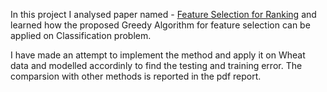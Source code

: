 In this project I analysed paper named - [Feature Selection for Ranking](http://research.microsoft.com/en-us/um/people/taoqin/papers/qin-sigir07b.pdf) and learned how the proposed Greedy Algorithm for feature selection can be applied on Classification problem. 

I have made an attempt to implement the method and apply it on Wheat data and modelled accordinly to find the testing and training error. The comparsion with other methods is reported in the pdf report.


